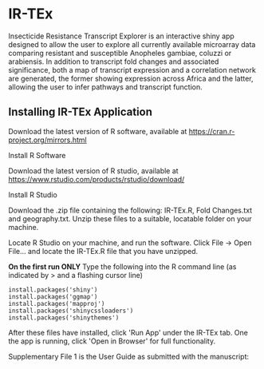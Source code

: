 # IR-TEx

Insecticide Resistance Transcript Explorer is an interactive shiny app designed to allow the user to explore all currently available microarray data comparing resistant and susceptible Anopheles gambiae, coluzzi or arabiensis. In addition to transcript fold changes and associated significance, both a map of transcript expression and a correlation network are generated, the former showing expression across Africa and the latter, allowing the user to infer pathways and transcript function.

## Installing IR-TEx Application

Download the latest version of R software, available at https://cran.r-project.org/mirrors.html

Install R Software

Download the latest version of R studio, available at https://www.rstudio.com/products/rstudio/download/

Install R Studio

Download the .zip file containing the following: IR-TEx.R, Fold Changes.txt and geography.txt. Unzip these files to a suitable, locatable folder on your machine.

Locate R Studio on your machine, and run the software. Click File -> Open File... and locate the IR-TEx.R file that you have unzipped.

**On the first run ONLY**
Type the following into the R command line (as indicated by > and a flashing cursor line)

~~~~
install.packages('shiny')
install.packages('ggmap')
install.packages('mapproj')
install.packages('shinycssloaders')
install.packages('shinythemes')
~~~~

After these files have installed, click 'Run App' under the IR-TEx tab. One the app is running, click 'Open in Browser' for full functionality.

Supplementary File 1 is the User Guide as submitted with the manuscript:
